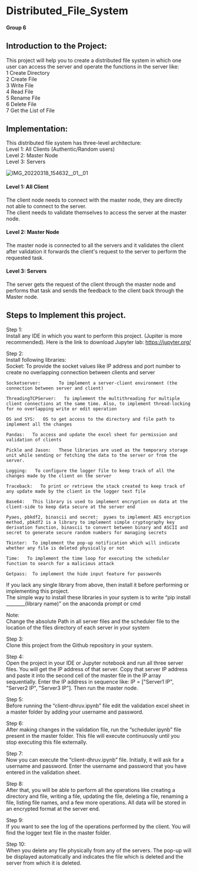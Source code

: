 # Distributed_File_System  
  
#### Group 6  
  
## Introduction to the Project:

This project will help you to create a distributed file system in which one user can access the server and operate the functions in the server like:       
  1 Create Directory   
  2 Create File   
  3 Write File   
  4 Read File   
  5 Rename File   
  6 Delete File   
  7 Get the List of File   

## Implementation:

This distributed file system has three-level architecture:  
Level 1: All Clients (Authentic/Random users)   
Level 2: Master Node    
Level 3: Servers   

![IMG_20220318_154632__01__01](https://user-images.githubusercontent.com/34422998/159078539-618bda95-6b7f-4ae1-9d2e-1dd066d6c133.jpg)

#### Level 1: All Client  
The client node needs to connect with the master node, they are directly not able to connect to the server.   
The client needs to validate themselves to access the server at the master node.  

#### Level 2: Master Node   
The master node is connected to all the servers and it validates the client after validation it forwards the client's request to the server to perform the requested task.   

#### Level 3: Servers  
The server gets the request of the client through the master node and performs that task and sends the feedback to the client back through the Master node.


## Steps to Implement this project.  
  
Step 1:  
Install any IDE in which you want to perform this project. (Jupiter is more recommended). Here is the link to download Jupyter lab: https://jupyter.org/
       
            
Step 2:   
Install following libraries:   
  	Socket:	       To provide the socket values like IP address and port number to create no overlapping connection between clients and server 
      
	Socketserver:		To implement a server-client environment (the connection between server and client)    
	    
	ThreadingTCPServer:   To implement the multithreading for multiple client connections at the same time. Also, to implement thread-locking for no overlapping write or edit operation      
	    
	OS and SYS:   OS to get access to the directory and file path to implement all the changes    
	    
	Pandas:   To access and update the excel sheet for permission and validation of clients    
	    
	Pickle and Jason:   These libraries are used as the temporary storage unit while sending or fetching the data to the server or from the server.    
	    
	Logging:   To configure the logger file to keep track of all the changes made by the client on the server    
	    
	Traceback:   To print or retrieve the stack created to keep track of any update made by the client in the logger text file    
	    
	Base64:   This library is used to implement encryption on data at the client-side to keep data secure at the server end     
	    
	Pyaes, pbkdf2, binascii and secret:  pyaes to implement AES encryption method, pbkdf2 is a library to implement simple cryptography key derivation function, binascii to convert between binary and ASCII and secret to generate secure random numbers for managing secrets    
	    
	Tkinter:  To implement the pop-up notification which will indicate whether any file is deleted physically or not    
	    
	Time:   To implement the time loop for executing the scheduler function to search for a malicious attack    
	    
 	Getpass:  To implement the hide input feature for passwords    
    	    
If you lack any single library from above, then install it before performing or implementing this project.     
The simple way to install these libraries in your system is to write “pip install ________(library name)” on the anaconda prompt or cmd     
         
Note:     
Change the absolute Path in all server files and the scheduler file to the location of the files directory of each server in your system    
      
Step 3:  
Clone this project from the Github repository in your system.  
        
Step 4:  
Open the project in your IDE or Jupyter notebook and run all three server files. You will get the IP address of that server. Copy that server IP address and paste it into the second cell of the master file in the IP array sequentially. Enter the IP address in sequence like: IP = ["Server1 IP", "Server2 IP", "Server3 IP"]. Then run the master node.    
           
Step 5:  
Before running the “client-dhruv.ipynb” file edit the validation excel sheet in a master folder by adding your username and password.      
          
Step 6:  
After making changes in the validation file, run the “scheduler.ipynb” file present in the master folder. This file will execute continuously until you stop executing this file externally.      
        
Step 7:  
Now you can execute the “client-dhruv.ipynb” file. Initially, it will ask for a username and password. Enter the username and password that you have entered in the validation sheet.    
    
Step 8:     
 After that, you will be able to perform all the operations like creating a directory and file, writing a file, updating the file, deleting a file, renaming a file, listing file names, and a few more operations. All data will be stored in an encrypted format at the server end.    
     
Step 9:     
If you want to see the log of the operations performed by the client. You will find the logger text file in the master folder.     
    
Step 10:    
When you delete any file physically from any of the servers. The pop-up will be displayed automatically and indicates the file which is deleted and the server from which it is deleted.    
    



